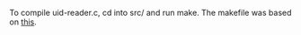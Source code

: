 To compile uid-reader.c, cd into src/ and run make.
The makefile was based on <a href="http://mrbook.org/tutorials/make/">this</a>.

